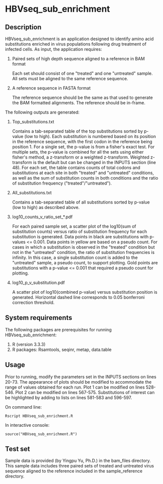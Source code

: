 HBVseq_sub_enrichment
=======================
Description
---------------------------------------------------------------------------
HBVseq_sub_enrichment is an application designed to identify amino acid 
substitutions enriched in virus populations following drug treatment of 
infected cells. As input, the application requires:

1. Paired sets of high depth sequence aligned to a reference in BAM format 

	Each set should consist of one "treated" and one "untreated"
	sample. All sets must be aligned to the same reference sequence.

2. A reference sequence in FASTA format
	
	The reference sequence should be the same as that used to generate
	the BAM formatted alignments. The reference should be in-frame.

The following outputs are generated:

1. Top_substitutions.txt

	Contains a tab-separated table of the top substitutions sorted by
	p-value (low to high). Each substitution is numbered based on its
	position in the reference sequence, with the first codon in the
	reference being position 1. For a single set, the p-value is from
	a fisher's exact test. For multiple sets, the p-value is combined
	for all the sets using either fisher's method, a z-transform or a 
	weighted z-transform. Weighted z-transform is the default but can 
	be changed in the INPUTS section (line 48). For each set, the table 
	contains counts of total codons and substitutions at each site in 
	both "treated" and "untreated" conditions, as well as the sum of 
	substitution counts in both conditions and the ratio of 
	substitution frequency ("treated"/"untreated").

2. All_substitutions.txt

	Contains a tab-separated table of all substitutions sorted by
	p-value (low to high) as described above.

3. log10_counts_v_ratio_set_*.pdf
	
	For each paired sample set, a scatter plot of the log10(sum of 
	substitution counts) versus ratio of substitution frequency for 
	each substitution is generated. Data points in black are 
	substitutions with p-values <= 0.001. Data points in yellow are
	based on a pseudo count. For cases in which a substitution is 
	observed in the "treated" condition but not in the "untreated"
	condition, the ratio of substitution frequencies is infinity. In
	this case, a single substitution count is added to the "untreated"
	sample, a pseudo count, to support plotting. Gold points are
	substitutions with a p-value <= 0.001 that required a pseudo count 
	for plotting. 

4. log10_p_v_substitution.pdf

	A scatter plot of log10(combined p-value) versus substitution 
	position is generated. Horizontal dashed line corresponds to 0.05
	bonferroni correction threshold.

System requirements
---------------------------------------------------------------------------
The following packages are prerequisites for running HBVseq_sub_enrichment:

1. R (version 3.3.3)
2. R packages: Rsamtools, seqinr, metap, data.table

Usage
---------------------------------------------------------------------------
Prior to running, modify the parameters set in the INPUTS sections on lines
20-73. The appearance of plots should be modified to accommodate the range
of values obtained for each run. Plot 1 can be modified on lines 528-546.
Plot 2 can be modified on lines 567-575. Substitutions of interest can be
highlighted by adding to lists on lines 581-583 and 596-597.

On command line:

	Rscript HBVseq_sub_enrichment.R

In interactive console:

	source("HBVseq_sub_enrichment.R")

Test set
---------------------------------------------------------------------------
Sample data is provided (by Yingpu Yu, Ph.D.) in the bam_files directory.
This sample data includes three paired sets of treated and untreated virus
sequence aligned to the reference included in the sample_reference
directory.
